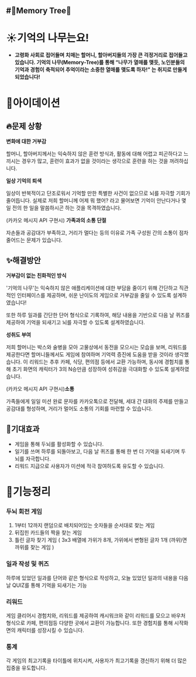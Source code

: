 #🌳Memory Tree🌳
-
# ☀️기억의 나무는요!

- **고령화 사회로 접어들며 치매는 할머니, 할아버지들의 가장 큰 걱정거리로 접어들고 있습니다. 기억의 나무(Memory-Tree)를 통해 “나무가 열매를 맺듯, 노인분들의 기억과 경험이 축적되어 추억이라는 소중한 열매를 맺도록 하자!” 는 취지로 만들게 되었습니다!**

# 💭아이데이션

## 🔥문제 상황

**변화에 대한 거부감**

할머니, 할아버지께서는 익숙하지 않은 훈련 방식과, 활동에 대해 어렵고 피곤하다고 느끼시는 경우가 많고, 훈련이 효과가 없을 것이라는 생각으로 훈련을 하는 것을 꺼려하십니다.

**일상 기억의 퇴색**

일상이 반복적이고 단조로워서 기억할 만한 특별한 사건이 없으므로 뇌를 자극할 기회가 줄어듭니다. 실제로 저희 할머니께 어제 뭐 했어? 라고 물어보면 기억이 안난다거나 몇 일 전의 한 일을 말씀하시곤 하는 것을 목격하였습니다. 

(카카오 메시지 API 구현시) **가족과의 소통 단절**

자손들과 공감대가 부족하고, 거리가 멀다는  등의 이유로 가족 구성원 간의 소통이 점차 줄어드는 문제가 있습니다.

## ✨해결방안

**거부감이 없는 친화적인 방식**

'기억의 나무'는 익숙하지 않은 애플리케이션에 대한 부담을 줄이기 위해 간단하고 직관적인 인터페이스를 제공하며, 쉬운 난이도의 게임으로 거부감을 줄일 수 있도록 설계하였습니다!

또한 하루 일과를 간단한 단어 형식으로 기록하여, 해당 내용을 기반으로 다음 날 퀴즈를 제공하여 기억을 되새기고 뇌를 자극할 수 있도록 설계하였습니다.

**성취도 부여**

저희 할머니는 박스와 술병을 모아 고물상에서 동전을 모으시는 모습을 보며, 리워드를 제공한다면 할머니들께서도 게임에 참여하며 기억력 증진에 도움을 받을 것이라 생각했습니다. 이 리워드는 추후 카페, 식당, 편의점 등에서 교환 가능하며, 동시에 경험치를 통해 초기 화면의 캐릭터가 3의 N승만큼 성장하여 성취감을 극대화할 수 있도록 설계하였습니다.

(카카오 메시지 API 구현시)**소통**

가족들에게 일일 미션 완료 문자를 카카오톡으로 전달해, 세대 간 대화의 주제를 만들고 공감대를 형성하며, 거리가 멀어도 소통의 기회를 마련할 수 있습니다.

## 🔔기대효과

- 게임을 통해 두뇌를 활성화할 수 있습니다.
- 일기를 쓰며 하루를 되돌아보고, 다음 날 퀴즈를 통해 한 번 더 기억을 되새기며 두뇌를 자극합니다.
- 리워드 지급으로 사용자가 미션에 적극 참여하도록 유도할 수 있습니다.

# 🌸기능정리

### 두뇌 회전 게임

1. 1부터 12까지 랜덤으로 배치되어있는 숫자들을 순서대로 찾는 게임
2. 뒤집힌 카드들의 짝을 찾는 게임
3. 틀린 글자 찾기 게임 ( 3x3 배열에 가위가 8개, 가위에서 변형된 글자 1개 (까위)면 까위를 찾는 게임 )

### **일과 작성 및 퀴즈**

하루에 있었던 일과를 단어와 같은 형식으로 작성하고, 오늘 있었던 일과의 내용을 다음날 QUIZ를 통해 기억을 되새기는 기능

### **리워드**

게임 클리어시 경험치와, 리워드를 제공하여 캐시워크와 같이 리워드를 모으고 바우처 형식으로 카페, 편의점등 다양한 곳에서 교환이 가능합니다. 또한 경험치를 통해 시작화면의 캐릭터를 성장시킬 수 있습니다.

### 통계

각 게임의 최고기록을 타이틀에 위치시켜, 사용자가 최고기록을 갱신하기 위해 더 많은 집중을 유도합니다.

